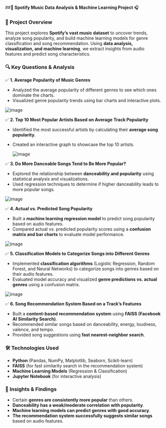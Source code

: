  ##**🎵 Spotify Music Data Analysis & Machine Learning Project** 🎧  

### **📌 Project Overview**  
This project explores **Spotify’s vast music dataset** to uncover trends, analyze song popularity, and build machine learning models for genre classification and song recommendation. Using **data analysis, visualization, and machine learning**, we extract insights from audio features and predict song characteristics.  

### **🔍 Key Questions & Analysis**  

✅ **1. Average Popularity of Music Genres**  
- Analyzed the average popularity of different genres to see which ones dominate the charts.  
- Visualized genre popularity trends using bar charts and interactive plots.

![image](https://github.com/user-attachments/assets/7770f7cf-6569-4871-925e-af1dc5f6b3c7)


✅ **2. Top 10 Most Popular Artists Based on Average Track Popularity**  
- Identified the most successful artists by calculating their **average song popularity**.  
- Created an interactive graph to showcase the top 10 artists.

  ![image](https://github.com/user-attachments/assets/0609e766-9fa1-4ab8-b8f7-2269d7e934d5)


✅ **3. Do More Danceable Songs Tend to Be More Popular?**  
- Explored the relationship between **danceability and popularity** using statistical analysis and visualizations.  
- Used regression techniques to determine if higher danceability leads to more popular songs.  

![image](https://github.com/user-attachments/assets/0fbf32b0-7ab6-428b-aa13-2763afac85e0)

✅ **4. Actual vs. Predicted Song Popularity**  
- Built a **machine learning regression model** to predict song popularity based on audio features.  
- Compared actual vs. predicted popularity scores using a **confusion matrix and bar charts** to evaluate model performance.  

![image](https://github.com/user-attachments/assets/435c2cb1-b300-4753-a3b1-28ba734b6d70)

✅ **5. Classification Models to Categorize Songs into Different Genres**  
- Implemented **classification algorithms** (Logistic Regression, Random Forest, and Neural Networks) to categorize songs into genres based on their audio features.  
- Evaluated model accuracy and visualized **genre predictions vs. actual genres** using a confusion matrix.  

![image](https://github.com/user-attachments/assets/b4ae520c-fc43-4815-917e-c15130107dd6)

✅ **6. Song Recommendation System Based on a Track’s Features**  
- Built a **content-based recommendation system** using **FAISS (Facebook AI Similarity Search)**.  
- Recommended similar songs based on danceability, energy, loudness, valence, and tempo.  
- Provided song suggestions using **fast nearest-neighbor search**.  

### **🛠️ Technologies Used**  
- **Python** (Pandas, NumPy, Matplotlib, Seaborn, Scikit-learn)  
- **FAISS** (for fast similarity search in the recommendation system)  
- **Machine Learning Models** (Regression & Classification)  
- **Jupyter Notebook** (for interactive analysis)  

### **🚀 Insights & Findings**  
- Certain **genres are consistently more popular** than others.  
- **Danceability has a weak/moderate correlation with popularity**.  
- **Machine learning models can predict genres with good accuracy**.  
- **The recommendation system successfully suggests similar songs** based on audio features.  




